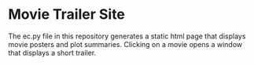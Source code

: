 <h1>Movie Trailer Site</h1>

<p>The ec.py file in this repository generates a static html page that
	displays movie posters and plot summaries. Clicking on a movie opens
	a window that displays a short trailer.</p>

	